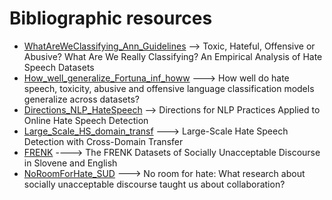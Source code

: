 # Bibliographic resources

- [WhatAreWeClassifying_Ann_Guidelines](https://github.com/rayaneghilene/ARENAS_Automatic_Extremist_Analysis/blob/main/Bibliographic%20resources/WhatAreWeClassifying_Ann_Guidelines.pdf)
--> Toxic, Hateful, Offensive or Abusive? What Are We Really Classifying? An Empirical Analysis of Hate Speech Datasets
- [How_well_generalize_Fortuna_inf_howw](https://github.com/rayaneghilene/ARENAS_Automatic_Extremist_Analysis/blob/main/Bibliographic%20resources/How_well_generalize_Fortuna_inf_howw.pdf)
---> How well do hate speech, toxicity, abusive and offensive language classification models generalize across datasets?
- [Directions_NLP_HateSpeech](https://github.com/rayaneghilene/ARENAS_Automatic_Extremist_Analysis/blob/main/Bibliographic%20resources/Directions_NLP_HateSpeech.pdf)
--> Directions for NLP Practices Applied to Online Hate Speech Detection
- [Large_Scale_HS_domain_transf](https://github.com/rayaneghilene/ARENAS_Automatic_Extremist_Analysis/blob/main/Bibliographic%20resources/Large_Scale_HS_domain_transf.pdf)
---> Large-Scale Hate Speech Detection with Cross-Domain Transfer
- [FRENK](https://github.com/rayaneghilene/ARENAS_Automatic_Extremist_Analysis/blob/main/Bibliographic%20resources/FRENK.pdf)
----> The FRENK Datasets of Socially Unacceptable Discourse in Slovene and English
- [NoRoomForHate_SUD](https://github.com/rayaneghilene/ARENAS_Automatic_Extremist_Analysis/blob/main/Bibliographic%20resources/NoRoomForHate_SUD.pdf)
---> No room for hate: What research about socially unacceptable discourse taught us about collaboration?
